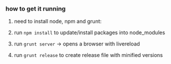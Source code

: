 ### how to get it running

1. need to install node, npm and grunt:

2. run `npm install` to update/install packages into node_modules

3. run `grunt server` -> opens a browser with livereload

4. run `grunt release` to create release file with minified versions
